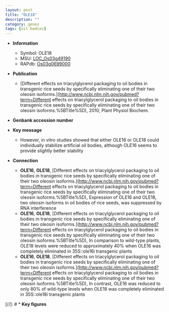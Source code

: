 ```yaml
---
layout: post
title: "OLE18"
description: ""
category: genes
tags: [oil bodies]
---
```


* **Information**  
    + Symbol: OLE18  
    + MSU: [LOC_Os03g49190](http://rice.uga.edu/cgi-bin/ORF_infopage.cgi?orf=LOC_Os03g49190)  
    + RAPdb: [Os03g0699000](http://rapdb.dna.affrc.go.jp/viewer/gbrowse_details/irgsp1?name=Os03g0699000)  

* **Publication**  
    + [Different effects on triacylglycerol packaging to oil bodies in transgenic rice seeds by specifically eliminating one of their two oleosin isoforms.](http://www.ncbi.nlm.nih.gov/pubmed?term=Different effects on triacylglycerol packaging to oil bodies in transgenic rice seeds by specifically eliminating one of their two oleosin isoforms.%5BTitle%5D), 2010, Plant Physiol Biochem.

* **Genbank accession number**  

* **Key message**  
    + However, in vitro studies showed that either OLE16 or OLE18 could individually stabilize artificial oil bodies, although OLE16 seems to provide slightly better stability

* **Connection**  
    + __OLE16__, __OLE18__, [Different effects on triacylglycerol packaging to oil bodies in transgenic rice seeds by specifically eliminating one of their two oleosin isoforms.](http://www.ncbi.nlm.nih.gov/pubmed?term=Different effects on triacylglycerol packaging to oil bodies in transgenic rice seeds by specifically eliminating one of their two oleosin isoforms.%5BTitle%5D), Expression of OLE16 and OLE18, two oleosin isoforms in oil bodies of rice seeds, was suppressed by RNA interference
    + __OLE16__, __OLE18__, [Different effects on triacylglycerol packaging to oil bodies in transgenic rice seeds by specifically eliminating one of their two oleosin isoforms.](http://www.ncbi.nlm.nih.gov/pubmed?term=Different effects on triacylglycerol packaging to oil bodies in transgenic rice seeds by specifically eliminating one of their two oleosin isoforms.%5BTitle%5D),  In comparison to wild-type plants, OLE18 levels were reduced to approximately 40% when OLE16 was completely eliminated in 35S::ole16i transgenic plants
    + __OLE16__, __OLE18__, [Different effects on triacylglycerol packaging to oil bodies in transgenic rice seeds by specifically eliminating one of their two oleosin isoforms.](http://www.ncbi.nlm.nih.gov/pubmed?term=Different effects on triacylglycerol packaging to oil bodies in transgenic rice seeds by specifically eliminating one of their two oleosin isoforms.%5BTitle%5D),  In contrast, OLE16 was reduced to only 80% of wild-type levels when OLE18 was completely eliminated in 35S::ole18i transgenic plants

[//]: # * **Key figures**  



